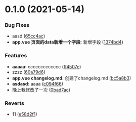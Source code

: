 # 0.1.0 (2021-05-14)


### Bug Fixes

* aasd ([65cc4ac](https://github.com/M-cheng-web/VueComponents/commit/65cc4acfbf42f24e808ddc5156502bea164e2c8c))
* **app.vue 页面的data新增一个字段:** 新增字段 ([1374bd4](https://github.com/M-cheng-web/VueComponents/commit/1374bd401ae3f889f6d0d09e8b831a639198177e))


### Features

* **aaaaa:** ccccccccccccc ([ff4507e](https://github.com/M-cheng-web/VueComponents/commit/ff4507e28d80a1045c581605f44c109d6e9ccc8c))
* zzzz ([60a79d6](https://github.com/M-cheng-web/VueComponents/commit/60a79d6bc3dece1e3187571013849594792e3e96))
* **app.vue changelog.md:** 创建了changelog.md ([bc5a8b3](https://github.com/M-cheng-web/VueComponents/commit/bc5a8b3b56593b6f58891744daa535c60642d18d))
* **asdasd:** aaaa ([c094f66](https://github.com/M-cheng-web/VueComponents/commit/c094f66e5468f0c01237968bad0e41d1db231a22))
* 晚上我修改了一次 ([0bad7ac](https://github.com/M-cheng-web/VueComponents/commit/0bad7ac1650c86293dbcdaafc9d5bddc147b215a))


### Reverts

* 11 ([e58d2f1](https://github.com/M-cheng-web/VueComponents/commit/e58d2f1a5dab0aa33b3b3b3c9f7f453229883659))



